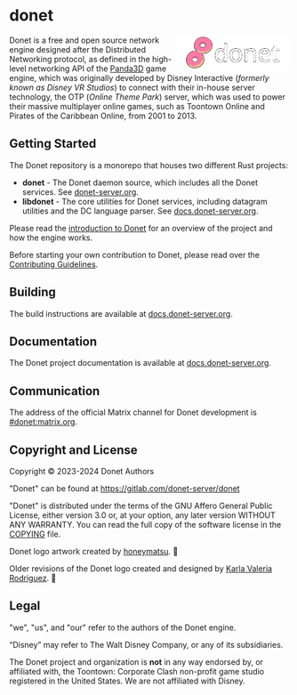 # donet

<img src="logo/donet_banner.png" alt="Donet logo artwork by honeymatsu." align="right" width="40%"/>

Donet is a free and open source network engine designed after the Distributed
Networking protocol,  as defined in the high-level networking API of the
[Panda3D](https://panda3d.org) game engine, which was originally developed by
Disney Interactive (*formerly known as Disney VR Studios*) to connect with
their in-house server technology, the OTP (*Online Theme Park*) server, which
was used to power their massive multiplayer online games, such as Toontown
Online and Pirates of the Caribbean Online, from 2001 to 2013.

## Getting Started

The Donet repository is a monorepo that houses two different Rust projects:
- **donet** - The Donet daemon source, which includes all the Donet services.
See [donet-server.org](https://www.donet-server.org).
- **libdonet** - The core utilities for Donet services, including datagram
utilities and the DC language parser. See
[docs.donet-server.org](https://docs.donet-server.org/libdonet).

Please read the
[introduction to Donet](https://docs.donet-server.org/introduction)
for an overview of the project and how the engine works.

Before starting your own contribution to Donet, please read over the
[Contributing Guidelines](https://docs.donet-server.org/internal/guidelines).

## Building

The build instructions are available at
[docs.donet-server.org](https://docs.donet-server.org/gettingstarted/building-linux).

## Documentation
The Donet project documentation is available at
[docs.donet-server.org](https://docs.donet-server.org).

## Communication

The address of the official Matrix channel for Donet development is
[#donet:matrix.org](https://matrix.to/#/#donet:matrix.org).

## Copyright and License

Copyright © 2023-2024 Donet Authors

"Donet" can be found at https://gitlab.com/donet-server/donet

"Donet" is distributed under the terms of the GNU Affero General Public
License, either version 3.0 or, at your option, any later
version WITHOUT ANY WARRANTY. You can read the full copy of
the software license in the [COPYING](./COPYING) file.

Donet logo artwork created by [honeymatsu](https://honeymatsu.carrd.co/). 🍩

Older revisions of the Donet logo created and designed by
[Karla Valeria Rodriguez](https://valerierdz.com/). 🍩

## Legal

"we", "us", and "our" refer to the authors of the Donet engine.

“Disney” may refer to The Walt Disney Company, or any of its subsidiaries.

The Donet project and organization is **not** in any way endorsed by, or
affiliated with, the Toontown: Corporate Clash non-profit game studio registered
in the United States. We are not affiliated with Disney.
